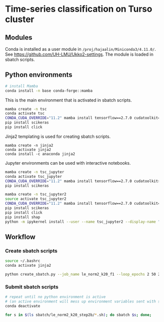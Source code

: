 # Time-series classification on Turso cluster

## Modules
Conda is installed as a user module in ```/proj/hajaalin/Miniconda3/4.11.0/```.
See https://github.com/UH-LMU/Ukko2-settings. The module is loaded in sbatch scripts.

## Python environments

```bash
# install Mamba
conda install -n base conda-forge::mamba
```

This is the main environment that is activated in sbatch scripts.
```bash
mamba create -n tsc
conda activate tsc
CONDA_CUDA_OVERRIDE="11.2" mamba install tensorflow==2.7.0 cudatoolkit==11.2 keras numpy pandas pip scikit-learn scipy==1.4.1 sktime==0.10.1 pyyaml -c conda-forge
pip install scikeras
pip install click
```

Jinja2 templating is used for creating sbatch scripts.
```
mamba create -n jinja2
conda activate jinja2
conda install -c anaconda jinja2
```

Jupyter environments can be used with interactive notebooks.
```bash
mamba create -n tsc_jupyter
conda activate tsc_jupyter
CONDA_CUDA_OVERRIDE="11.2" mamba install tensorflow==2.7.0 cudatoolkit>=11.2 jupyterlab keras matplotlib numpy pandas pip scikit-learn sktime==0.10.0 -c conda-forge -vvv
pip install scikeras
```
```bash
mamba create -n tsc_jupyter2
source activate tsc_jupyter2
CONDA_CUDA_OVERRIDE="11.2" mamba install tensorflow==2.7.0 cudatoolkit==11.2 keras numpy pandas pip scikit-learn scipy==1.4.1 sktime==0.10.1 pyyaml jupyterlab matplotlib -c conda-forge
pip install scikeras
pip install click
pip install shap
python -m ipykernel install --user --name tsc_jupyter2 --display-name "Python (tsc_jupyter2)"
```

## Workflow

### Create sbatch scripts
```bash
source ~/.bashrc
conda activate jinja2

python create_sbatch.py --job_name le_norm2_k20_f1 --loop_epochs 2 50 2 --options "--fset f_mot --kernel_size=20 --repeats=30" --sbatch_dir sbatch/le_norm2_k20_step2b --paths /proj/hajaalin/Projects/n_track_ML/scripts/tsc/paths.yml

```

### Submit sbatch scripts
```bash
# repeat until no python environment is active
# (an active environment will mess up environment variables sent with sbatch)
conda deactivate 

for s in $(ls sbatch/le_norm2_k20_step2b/*.sh); do sbatch $s; done;

```

